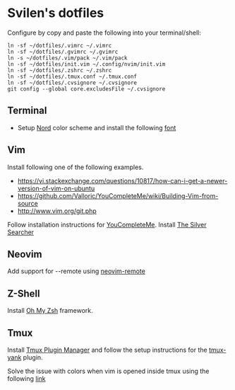 # Svilen's dotfiles

Configure by copy and paste the following into your terminal/shell:

```
ln -sf ~/dotfiles/.vimrc ~/.vimrc
ln -sf ~/dotfiles/.gvimrc ~/.gvimrc
ln -s ~/dotfiles/.vim/pack ~/.vim/pack
ln -sf ~/dotfiles/init.vim ~/.config/nvim/init.vim
ln -sf ~/dotfiles/.zshrc ~/.zshrc
ln -sf ~/dotfiles/.tmux.conf ~/.tmux.conf
ln -sf ~/dotfiles/.cvsignore ~/.cvsignore
git config --global core.excludesFile ~/.cvsignore
```

## Terminal

* Setup [Nord](https://www.nordtheme.com/) color scheme and install the following [font](https://github.com/belluzj/fantasque-sans)

## Vim

Install following one of the following examples.

* https://vi.stackexchange.com/questions/10817/how-can-i-get-a-newer-version-of-vim-on-ubuntu
* https://github.com/Valloric/YouCompleteMe/wiki/Building-Vim-from-source
* http://www.vim.org/git.php

Follow installation instructions for [YouCompleteMe](https://github.com/valloric/youcompleteme).
Install [The Silver Searcher](https://github.com/ggreer/the_silver_searcher)

## Neovim

Add support for --remote using [neovim-remote](https://github.com/mhinz/neovim-remote)

## Z-Shell

Install [Oh My Zsh](https://github.com/robbyrussell/oh-my-zsh) framework.

## Tmux

Install [Tmux Plugin Manager](https://github.com/tmux-plugins/tpm) and follow the setup instructions for the [tmux-yank](https://github.com/tmux-plugins/tmux-yank) plugin.

Solve the issue with colors when vim is opened inside tmux using the following [link](http://sunaku.github.io/tmux-24bit-color.html#usage)
